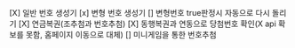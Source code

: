 [X] 일반 번호 생성기
[x] 변형 번호 생성기
[] 변형번호 true판정시 자동으로 다시 돌리기
[X] 연금복권(조추첨과 번호추첨)
[X] 동행복권과 연동으로 당첨번호 확인(X api 확보를 못함, 홈페이지 이동으로 대체)
[] 미니게임을 통한 번호추첨
